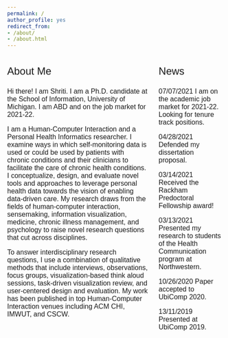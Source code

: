```yaml
---
permalink: /
author_profile: yes
redirect_from:
- /about/
- /about.html
---
```


<style>
.column-left{
  float: left;
  width: 65%;
  text-align: left;
  font-family: arial;
  font-size: 12pt;
}

.column-right{
  float: right;
  width: 30%;
  text-align: left;
  font-family: arial;
  font-size: 12pt;
}
</style>

<div class="column-left">
<p style="font-size: 18pt; font-style: bold;">About Me</p>
Hi there! I am Shriti. I am a Ph.D. candidate at the School of Information, University of Michigan. I am ABD and on the job market for 2021-22. 

I am a Human-Computer Interaction and a Personal Health Informatics researcher. I examine ways in which self-monitoring data is used or could be used by patients with chronic conditions and their clinicians to facilitate the care of chronic health conditions. I conceptualize, design, and evaluate novel tools and approaches to leverage personal health data towards the vision of enabling data-driven care. My research draws from the fields of human-computer interaction, sensemaking, information visualization, medicine, chronic illness management, and psychology to raise novel research questions that cut across disciplines. 

To answer interdisciplinary research questions, I use a combination of qualitative methods that include interviews, observations, focus groups, visualization-based think aloud sessions, task-driven visualization review, and user-centered design and evaluation. My work has been published in top Human-Computer Interaction venues including ACM CHI, IMWUT, and CSCW.
</div>

<div class="column-right">
<p style="font-size: 18pt; font-style: bold;">News</p>

07/07/2021    I am on the academic job market for 2021-22. Looking for tenure track positions.

04/28/2021    Defended my dissertation proposal.

03/14/2021    Received the Rackham Predoctoral Fellowship award!

03/13/2021    Presented my research to students of the Health Communication program at Northwestern.  

10/26/2020    Paper accepted to UbiComp 2020.

13/11/2019    Presented at UbiComp 2019.
</div>